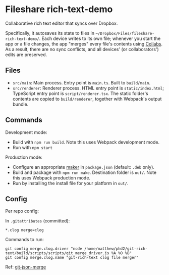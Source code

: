 # Fileshare rich-text-demo

Collaborative rich text editor that syncs over Dropbox.

Specifically, it autosaves its state to files in `~/Dropbox/Files/fileshare-rich-text-demo/`. Each device writes to its own file; whenever you start the app or a file changes, the app "merges" every file's contents using [Collabs](https://collabs.readthedocs.io/en/latest/). As a result, there are no sync conflicts, and all devices' (or collaborators') edits are preserved.

## Files

- `src/main`: Main process. Entry point is `main.ts`. Built to `build/main`.
- `src/renderer`: Renderer process. HTML entry point is `static/index.html`; TypeScript entry point is `script/renderer.tsx`. The static folder's contents are copied to `build/renderer`, together with Webpack's output bundle.

## Commands

Development mode:

- Build with `npm run build`. Note this uses Webpack development mode.
- Run with `npm start`

Production mode:

- Configure an appropriate [maker](https://www.electronforge.io/config/makers) in `package.json` (default: `.deb` only).
- Build and package with `npm run make`. Destination folder is `out/`. Note this uses Webpack production mode.
- Run by installing the install file for your platform in `out/`.

## Config

Per repo config:

In `.gitattributes` (committed):

```
*.clog merge=clog
```

Commands to run:

```
git config merge.clog.driver "node /home/matthew/phd2/git-rich-text/build/scripts/scripts/git_merge_driver.js %A %O %B"
git config merge.clog.name "git-rich-text clog file merger"
```

Ref: [git-json-merge](https://github.com/jonatanpedersen/git-json-merge)
